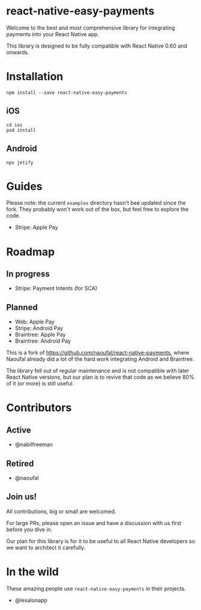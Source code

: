 # react-native-easy-payments

Welcome to the best and most comprehensive library for integrating payments into your React Native app.

This library is designed to be fully compatible with React Native 0.60 and onwards.

# Installation

```
npm install --save react-native-easy-payments
```

## iOS

```
cd ios
pod install
```

## Android

```
npx jetify
```

# Guides

Please note: the current `examples` directory hasn't bee updated since the fork. They probably won't work out of the box, but feel free to explore the code.

- Stripe: Apple Pay

# Roadmap

## In progress

- Stripe: Payment Intents (for SCA)

## Planned

- Web: Apple Pay
- Stripe: Android Pay
- Braintree: Apple Pay
- Braintree: Android Pay

This is a fork of https://github.com/naoufal/react-native-payments, where Naoufal already did a lot of the hard work integrating Android and Braintree.

The library fell out of regular maintenance and is not compatible with later React Native versions, but our plan is to revive that code as we believe 80% of it (or more) is still useful.

# Contributors

## Active
- @nabilfreeman

## Retired
- @naoufal

## Join us!

All contributions, big or small are welcomed.

For large PRs, please open an issue and have a discussion with us first before you dive in.

Our plan for this library is for it to be useful to all React Native developers so we want to architect it carefully.

# In the wild

These amazing people use `react-native-easy-payments` in their projects.

- @lesalonapp
